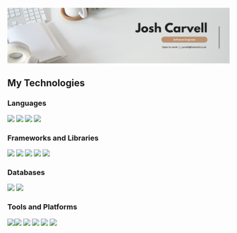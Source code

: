 [ <img src="https://github.com/jxc136/jxc136/blob/80fde60e481c168286fc1f9617f777b65426008e/Josh_Banner_Image.jpeg" />](https://www.linkedin.com/in/joshcarvell/)


## My Technologies

### Languages

<img height="30" src="https://img.shields.io/badge/-JavaScript-F7DF1E?logo=JavaScript&logoColor=white" />  <img height="30" src="https://img.shields.io/badge/-Ruby-CC342D?logo=Ruby&logoColor=white" /> <img height="30" src="https://img.shields.io/badge/-HTML-E34F26?logo=HTML5&logoColor=white" />  <img height="30" src="https://img.shields.io/badge/-CSS-1572B6?logo=CSS3&logoColor=white" /> 

### Frameworks and Libraries

<img height="30" src="https://img.shields.io/badge/-NodeJS-339933?logo=Node.js&logoColor=white" /> <img height="30" src="https://img.shields.io/badge/-Rails-CC0000?logo=rubyonrails&logocolor=white" /> <img height="30" src="https://img.shields.io/badge/-ReactJs-61DAFB?logo=react&logoColor=white" /> <img height="30" src="https://img.shields.io/badge/-Express-000000?logo=Express&logoColor=white" />  <img height="30" src="https://img.shields.io/badge/-Sinatra-ffffff?logo=rubysinatra&logoColor=000000" />

### Databases

<img height="30" src="https://img.shields.io/badge/-MongoDB-47A248?logo=MongoDB&logoColor=white" /> <img height="30" src="https://img.shields.io/badge/-PostgreSQL-4169E1?logo=PostgreSQL&logoColor=white" />

### Tools and Platforms 
<img height="30" src="https://img.shields.io/badge/-Postman-FF6C37?logo=postman&logoColor=ffffff" /><img height="30" src="https://img.shields.io/badge/-ESLint-4B32C3?logo=ESLint&logoColor=white" /> <img height="30" src="https://img.shields.io/badge/-Jest-C21325?logo=Jest&logoColor=white" /> <img height="30" src="https://img.shields.io/badge/-RSpec-CC342D?logo=Ruby&logoColor=white" /> <img height="30" src="https://img.shields.io/badge/-Git-F05032?logo=Git&logoColor=white" /> <img height="30" src="https://img.shields.io/badge/-Rubocop-ffffff?logo=RuboCop&logoColor=000000" /> 



